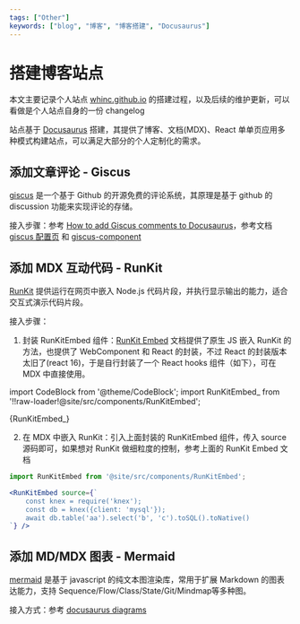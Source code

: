 ```yaml
---
tags: ["Other"]
keywords: ["blog", "博客", "博客搭建", "Docusaurus"]
---
```


# 搭建博客站点

本文主要记录个人站点 [whinc.github.io](https://whinc.github.io/) 的搭建过程，以及后续的维护更新，可以看做是个人站点自身的一份 changelog

站点基于 [Docusaurus](https://docusaurus.io/) 搭建，其提供了博客、文档(MDX)、React 单单页应用多种模式构建站点，可以满足大部分的个人定制化的需求。

<!--truncate-->

## 添加文章评论 - Giscus

[giscus](https://github.com/giscus/giscus) 是一个基于 Github 的开源免费的评论系统，其原理是基于 github 的 discussion 功能来实现评论的存储。

接入步骤：参考 [How to add Giscus comments to Docusaurus](https://m19v.github.io/blog/how-to-add-giscus-to-docusaurus)，参考文档[giscus 配置页](https://giscus.app/zh-CN) 和 [giscus-component](https://github.com/giscus/giscus-component)


## 添加 MDX 互动代码 - RunKit

[RunKit](https://runkit.com/home) 提供运行在网页中嵌入 Node.js 代码片段，并执行显示输出的能力，适合交互式演示代码片段。



接入步骤：

1. 封装 RunKitEmbed 组件：[RunKit Embed](https://runkit.com/docs/embed) 文档提供了原生 JS 嵌入 RunKit 的方法，也提供了 WebComponent 和 React 的封装，不过 React 的封装版本太旧了(react 16)，于是自行封装了一个 React hooks 组件（如下），可在 MDX 中直接使用。

import CodeBlock from '@theme/CodeBlock';
import RunKitEmbed_ from '!!raw-loader!@site/src/components/RunKitEmbed';

<CodeBlock language="tsx">{RunKitEmbed_}</CodeBlock>

2. 在 MDX 中嵌入 RunKit：引入上面封装的 RunKitEmbed 组件，传入 source 源码即可，如果想对 RunKit 做细粒度的控制，参考上面的 RunKit Embed 文档

```jsx
import RunKitEmbed from '@site/src/components/RunKitEmbed';

<RunKitEmbed source={`
    const knex = require('knex');
    const db = knex({client: 'mysql'});
    await db.table('aa').select('b', 'c').toSQL().toNative()
`} />
```

## 添加 MD/MDX 图表 - Mermaid

[mermaid](https://github.com/mermaid-js/mermaid) 是基于 javascript 的纯文本图渲染库，常用于扩展 Markdown 的图表达能力，支持 Sequence/Flow/Class/State/Git/Mindmap等多种图。

接入方式：参考 [docusaurus diagrams](https://docusaurus.io/docs/2.3.1/markdown-features/diagrams)